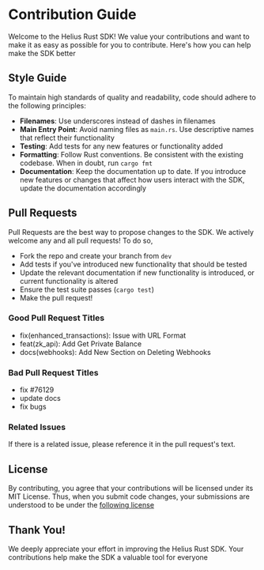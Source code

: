 # Contribution Guide
Welcome to the Helius Rust SDK! We value your contributions and want to make it as easy as possible for you to contribute. Here's how you can help make the SDK better

## Style Guide
To maintain high standards of quality and readability, code should adhere to the following principles:
- **Filenames**: Use underscores instead of dashes in filenames
- **Main Entry Point**: Avoid naming files as `main.rs`. Use descriptive names that reflect their functionality
- **Testing**: Add tests for any new features or functionality added
- **Formatting**: Follow Rust conventions. Be consistent with the existing codebase. When in doubt, run `cargo fmt`
- **Documentation**: Keep the documentation up to date. If you introduce new features or changes that affect how users interact with the SDK, update the documentation accordingly

## Pull Requests
Pull Requests are the best way to propose changes to the SDK. We actively welcome any and all pull requests! To do so,
- Fork the repo and create your branch from `dev`
- Add tests if you've introduced new functionality that should be tested
- Update the relevant documentation if new functionality is introduced, or current functionality is altered
- Ensure the test suite passes (`cargo test`)
- Make the pull request!

### Good Pull Request Titles
- fix(enhanced_transactions): Issue with URL Format
- feat(zk_api): Add Get Private Balance 
- docs(webhooks): Add New Section on Deleting Webhooks

### Bad Pull Request Titles
- fix #76129
- update docs
- fix bugs

### Related Issues
If there is a related issue, please reference it in the pull request's text.

## License
By contributing, you agree that your contributions will be licensed under its MIT License. Thus, when you submit code changes, your submissions are understood to be under the [following license](https://github.com/helius-labs/helius-rust-sdk/blob/dev/LICENSE)

## Thank You!
We deeply appreciate your effort in improving the Helius Rust SDK. Your contributions help make the SDK a valuable tool for everyone